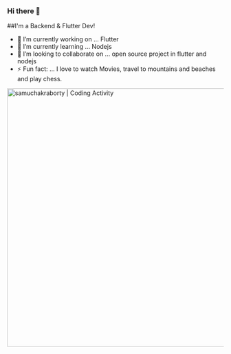 ### Hi there 👋


<!-- **samuchakraborty/samuchakraborty** is a ✨ _special_ ✨ repository because its `README.md` (this file) appears on your GitHub profile. -->

##I'm a Backend & Flutter Dev!

- 🔭 I’m currently working on ... Flutter
- 🌱 I’m currently learning ... Nodejs
- 👯 I’m looking to collaborate on ... open source project in flutter and nodejs
- ⚡ Fun fact: ... I love to watch Movies, travel to mountains and beaches and play chess. 


<img align="center" width="600px" alt="samuchakraborty | Coding Activity" src="https://wakatime.com/share/@8b6e1d8b-6289-4fd9-b140-8478e0a2b790/ba954798-8ce0-4ed0-a582-d780ddac8c1f.svg" />



